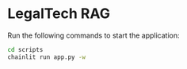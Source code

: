 # LegalTech RAG

Run the following commands to start the application:

```bash
cd scripts
chainlit run app.py -w
```
